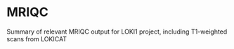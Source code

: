 # MRIQC
Summary of relevant MRIQC output for LOKI1 project, including T1-weighted scans from LOKICAT
